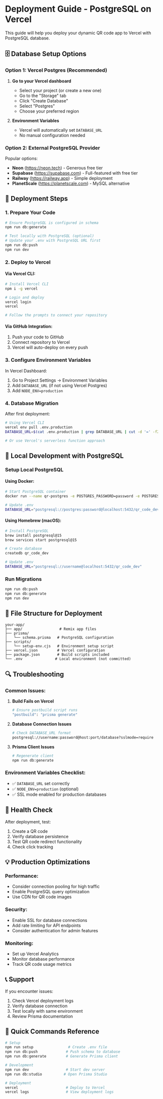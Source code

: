 # Deployment Guide - PostgreSQL on Vercel

This guide will help you deploy your dynamic QR code app to Vercel with PostgreSQL database.

## 🗄️ Database Setup Options

### Option 1: Vercel Postgres (Recommended)

1. **Go to your Vercel dashboard**
   - Select your project (or create a new one)
   - Go to the "Storage" tab
   - Click "Create Database"
   - Select "Postgres"
   - Choose your preferred region

2. **Environment Variables**
   - Vercel will automatically set `DATABASE_URL`
   - No manual configuration needed

### Option 2: External PostgreSQL Provider

Popular options:
- **Neon** (https://neon.tech) - Generous free tier
- **Supabase** (https://supabase.com) - Full-featured with free tier
- **Railway** (https://railway.app) - Simple deployment
- **PlanetScale** (https://planetscale.com) - MySQL alternative

## 🚀 Deployment Steps

### 1. Prepare Your Code

```bash
# Ensure PostgreSQL is configured in schema
npm run db:generate

# Test locally with PostgreSQL (optional)
# Update your .env with PostgreSQL URL first
npm run db:push
npm run dev
```

### 2. Deploy to Vercel

#### Via Vercel CLI:
```bash
# Install Vercel CLI
npm i -g vercel

# Login and deploy
vercel login
vercel

# Follow the prompts to connect your repository
```

#### Via GitHub Integration:
1. Push your code to GitHub
2. Connect repository to Vercel
3. Vercel will auto-deploy on every push

### 3. Configure Environment Variables

In Vercel Dashboard:
1. Go to Project Settings → Environment Variables
2. Add `DATABASE_URL` (if not using Vercel Postgres)
3. Add `NODE_ENV=production`

### 4. Database Migration

After first deployment:
```bash
# Using Vercel CLI
vercel env pull .env.production
DATABASE_URL=$(cat .env.production | grep DATABASE_URL | cut -d '=' -f2-) npx prisma db push

# Or use Vercel's serverless function approach
```

## 🔧 Local Development with PostgreSQL

### Setup Local PostgreSQL

#### Using Docker:
```bash
# Start PostgreSQL container
docker run --name qr-postgres -e POSTGRES_PASSWORD=password -e POSTGRES_DB=qr_code_dev -p 5432:5432 -d postgres:15

# Update .env
DATABASE_URL="postgresql://postgres:password@localhost:5432/qr_code_dev"
```

#### Using Homebrew (macOS):
```bash
# Install PostgreSQL
brew install postgresql@15
brew services start postgresql@15

# Create database
createdb qr_code_dev

# Update .env
DATABASE_URL="postgresql://username@localhost:5432/qr_code_dev"
```

### Run Migrations
```bash
npm run db:push
npm run db:generate
npm run dev
```

## 📁 File Structure for Deployment

```
your-app/
├── app/                 # Remix app files
├── prisma/
│   └── schema.prisma   # PostgreSQL configuration
├── scripts/
│   └── setup-env.cjs   # Environment setup script
├── vercel.json         # Vercel configuration
├── package.json        # Build scripts included
└── .env               # Local environment (not committed)
```

## 🔍 Troubleshooting

### Common Issues:

1. **Build Fails on Vercel**
   ```bash
   # Ensure postbuild script runs
   "postbuild": "prisma generate"
   ```

2. **Database Connection Issues**
   ```bash
   # Check DATABASE_URL format
   postgresql://username:password@host:port/database?sslmode=require
   ```

3. **Prisma Client Issues**
   ```bash
   # Regenerate client
   npm run db:generate
   ```

### Environment Variables Checklist:
- ✅ `DATABASE_URL` set correctly
- ✅ `NODE_ENV=production` (optional)
- ✅ SSL mode enabled for production databases

## 🚦 Health Check

After deployment, test:
1. Create a QR code
2. Verify database persistence
3. Test QR code redirect functionality
4. Check click tracking

## 💡 Production Optimizations

### Performance:
- Consider connection pooling for high traffic
- Enable PostgreSQL query optimization
- Use CDN for QR code images

### Security:
- Enable SSL for database connections
- Add rate limiting for API endpoints
- Consider authentication for admin features

### Monitoring:
- Set up Vercel Analytics
- Monitor database performance
- Track QR code usage metrics

## 📞 Support

If you encounter issues:
1. Check Vercel deployment logs
2. Verify database connection
3. Test locally with same environment
4. Review Prisma documentation

## 🎯 Quick Commands Reference

```bash
# Setup
npm run setup                # Create .env file
npm run db:push             # Push schema to database
npm run db:generate         # Generate Prisma client

# Development
npm run dev                 # Start dev server
npm run db:studio          # Open Prisma Studio

# Deployment
vercel                      # Deploy to Vercel
vercel logs                 # View deployment logs
``` 